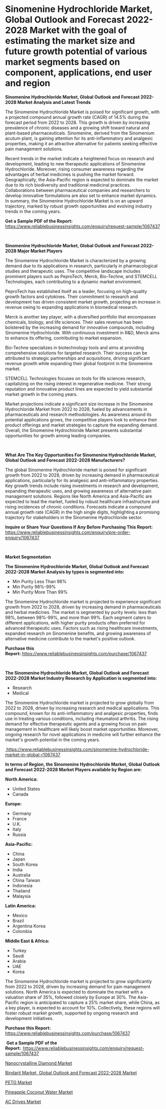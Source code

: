 <p><h1>Sinomenine Hydrochloride Market, Global Outlook and Forecast 2022-2028 Market with the goal of estimating the market size and future growth potential of various market segments based on component, applications, end user and region</h1></p><p><strong>Sinomenine Hydrochloride Market, Global Outlook and Forecast 2022-2028 Market Analysis and Latest Trends</strong></p>
<p><p>The Sinomenine Hydrochloride Market is poised for significant growth, with a projected compound annual growth rate (CAGR) of 14.5% during the forecast period from 2022 to 2028. This growth is driven by increasing prevalence of chronic diseases and a growing shift toward natural and plant-based pharmaceuticals. Sinomenine, derived from the Sinomenium acutum plant, is gaining attention for its anti-inflammatory and analgesic properties, making it an attractive alternative for patients seeking effective pain management solutions.</p><p>Recent trends in the market indicate a heightened focus on research and development, leading to new therapeutic applications of Sinomenine Hydrochloride. Moreover, rising consumer awareness regarding the advantages of herbal medicines is pushing the market forward. Geographically, the Asia-Pacific region is expected to dominate the market due to its rich biodiversity and traditional medicinal practices. Collaborations between pharmaceutical companies and researchers to develop innovative formulations are also set to enhance market dynamics. In summary, the Sinomenine Hydrochloride Market is on an upward trajectory, marked by robust growth opportunities and evolving industry trends in the coming years.</p></p>
<p><strong>Get a Sample PDF of the Report:&nbsp;</strong> <a href="https://www.reliablebusinessinsights.com/enquiry/request-sample/1067437">https://www.reliablebusinessinsights.com/enquiry/request-sample/1067437</a></p>
<p>&nbsp;</p>
<p><strong>Sinomenine Hydrochloride Market, Global Outlook and Forecast 2022-2028 Major Market Players</strong></p>
<p><p>The Sinomenine Hydrochloride Market is characterized by a growing demand due to its applications in research, particularly in pharmacological studies and therapeutic uses. The competitive landscape includes prominent players such as PeproTech, Merck, Bio-Techne, and STEMCELL Technologies, each contributing to a dynamic market environment.</p><p>PeproTech has established itself as a leader, focusing on high-quality growth factors and cytokines. Their commitment to research and development has driven consistent market growth, projecting an increase in revenue owing to expanding applications in biomedical research.</p><p>Merck is another key player, with a diversified portfolio that encompasses chemicals, biology, and life sciences. Their sales revenue has been bolstered by the increasing demand for innovative compounds, including Sinomenine Hydrochloride. With continuous investment in R&D, Merck aims to enhance its offering, contributing to market expansion.</p><p>Bio-Techne specializes in biotechnology tools and aims at providing comprehensive solutions for targeted research. Their success can be attributed to strategic partnerships and acquisitions, driving significant revenue growth while expanding their global footprint in the Sinomenine market.</p><p>STEMCELL Technologies focuses on tools for life sciences research, capitalizing on the rising interest in regenerative medicine. Their strong reputation and innovative product lines are expected to yield substantial market growth in the coming years.</p><p>Market projections indicate a significant size increase in the Sinomenine Hydrochloride Market from 2022 to 2028, fueled by advancements in pharmaceuticals and research methodologies. As awareness around its potential applications grows, the competitive players look to enhance their product offerings and market strategies to capture the expanding demand. Overall, the Sinomenine Hydrochloride Market presents substantial opportunities for growth among leading companies.</p></p>
<p>&nbsp;</p>
<p><strong>What Are The Key Opportunities For Sinomenine Hydrochloride Market, Global Outlook and Forecast 2022-2028 Manufacturers?</strong></p>
<p><p>The global Sinomenine Hydrochloride market is poised for significant growth from 2022 to 2028, driven by increasing demand in pharmaceutical applications, particularly for its analgesic and anti-inflammatory properties. Key growth trends include rising investments in research and development, expanding therapeutic uses, and growing awareness of alternative pain management solutions. Regions like North America and Asia-Pacific are expected to lead the market, fueled by robust healthcare infrastructure and rising incidences of chronic conditions. Forecasts indicate a compound annual growth rate (CAGR) in the high single digits, highlighting a promising trajectory for stakeholders in the Sinomenine Hydrochloride sector.</p></p>
<p><strong>Inquire or Share Your Questions If Any Before Purchasing This Report:</strong> <a href="https://www.reliablebusinessinsights.com/enquiry/pre-order-enquiry/1067437">https://www.reliablebusinessinsights.com/enquiry/pre-order-enquiry/1067437</a></p>
<p>&nbsp;</p>
<p><strong>Market Segmentation</strong></p>
<p><strong>The Sinomenine Hydrochloride Market, Global Outlook and Forecast 2022-2028 Market Analysis by types is segmented into:</strong></p>
<p><ul><li>Min Purity Less Than 98%</li><li>Min Purity 98%-99%</li><li>Min Purity More Than 99%</li></ul></p>
<p><p>The Sinomenine Hydrochloride market is projected to experience significant growth from 2022 to 2028, driven by increasing demand in pharmaceuticals and herbal medicines. The market is segmented by purity levels: less than 98%, between 98%-99%, and more than 99%. Each segment caters to different applications, with higher purity products often preferred for advanced therapeutic uses. Factors such as rising healthcare investments, expanded research on Sinomenine benefits, and growing awareness of alternative medicine contribute to the market's positive outlook.</p></p>
<p><strong>Purchase this Report:&nbsp;</strong><a href="https://www.reliablebusinessinsights.com/purchase/1067437">https://www.reliablebusinessinsights.com/purchase/1067437</a></p>
<p>&nbsp;</p>
<p><strong>The Sinomenine Hydrochloride Market, Global Outlook and Forecast 2022-2028 Market Industry Research by Application is segmented into:</strong></p>
<p><ul><li>Research</li><li>Medical</li></ul></p>
<p><p>The Sinomenine Hydrochloride market is projected to grow globally from 2022 to 2028, driven by increasing research and medical applications. This compound, known for its anti-inflammatory and analgesic properties, finds use in treating various conditions, including rheumatoid arthritis. The rising demand for effective therapeutic agents and a growing focus on pain management in healthcare will likely boost market opportunities. Moreover, ongoing research for novel applications in medicine will further enhance the market's growth potential in the coming years.</p></p>
<p><a href="https://www.reliablebusinessinsights.com/sinomenine-hydrochloride-market-in-global-r1067437">&nbsp;https://www.reliablebusinessinsights.com/sinomenine-hydrochloride-market-in-global-r1067437</a></p>
<p><strong>In terms of Region, the Sinomenine Hydrochloride Market, Global Outlook and Forecast 2022-2028 Market Players available by Region are:</strong></p>
<p>
    <p> <strong> North America: </strong>
        <ul>
            <li>United States</li>
            <li>Canada</li>
        </ul>
        </p> 
    <p> <strong> Europe: </strong>
        <ul>
            <li>Germany</li>
            <li>France</li>
            <li>U.K.</li>
            <li>Italy</li>
            <li>Russia</li>
        </ul>
        </p> 
    <p> <strong> Asia-Pacific: </strong>
        <ul>
            <li>China</li>
            <li>Japan</li>
            <li>South Korea</li>
            <li>India</li>
            <li>Australia</li>
            <li>China Taiwan</li>
            <li>Indonesia</li>
            <li>Thailand</li>
            <li>Malaysia</li>
        </ul>
        </p> 
    <p> <strong> Latin America: </strong>
        <ul>
            <li>Mexico</li>
            <li>Brazil</li>
            <li>Argentina Korea</li>
            <li>Colombia</li>
        </ul>
        </p> 
    <p> <strong> Middle East & Africa: </strong>
        <ul>
            <li>Turkey</li>
            <li>Saudi</li>
            <li>Arabia</li>
            <li>UAE</li>
            <li>Korea</li>
        </ul>
    </p>
    </p>
<p><p>The Sinomenine Hydrochloride market is projected to grow significantly from 2022 to 2028, driven by increasing demand for pain management solutions. North America is expected to dominate the market with a valuation share of 35%, followed closely by Europe at 30%. The Asia-Pacific region is anticipated to capture a 25% market share, while China, as a key player, is expected to account for 10%. Collectively, these regions will foster robust market growth, supported by ongoing research and development initiatives.</p></p>
<p><strong>Purchase this Report: </strong><a href="https://www.reliablebusinessinsights.com/purchase/1067437">https://www.reliablebusinessinsights.com/purchase/1067437</a></p>
<p>&nbsp;<strong>Get a Sample PDF of the Report:&nbsp;&nbsp;</strong><a href="https://www.reliablebusinessinsights.com/enquiry/request-sample/1067437">https://www.reliablebusinessinsights.com/enquiry/request-sample/1067437</a></p>
<p><strong></strong></p>
<p><p><a href="https://issuu.com/reportprime-2/docs/nanocrystalline-diamond-market-size_c7262c4a6bacd6">Nanocrystalline Diamond Market</a></p><p><a href="https://github.com/nicoletavirag/Market-Research-Report-List-5/blob/main/bindarit-market-global-outlook-and-forecast-2022-2028-market.md">Bindarit Market, Global Outlook and Forecast 2022-2028 Market</a></p><p><a href="https://issuu.com/reportprime-2/docs/petg-market-size-2030.pptx_d7c0a8b39778da">PETG Market</a></p><p><a href="https://www.linkedin.com/pulse/global-pineapple-coconut-water-market-trends-forecasts-strategic-hr7xe?trackingId=7vXIp5kOTFya7f3fsBDokQ%3D%3D">Pineapple Coconut Water Market</a></p><p><a href="https://medium.com/@beaugrant95/the-global-market-overview-of-the-ac-drives-market-provides-a-unique-perspective-on-the-key-ab0b214b6211">AC Drives Market</a></p></p>